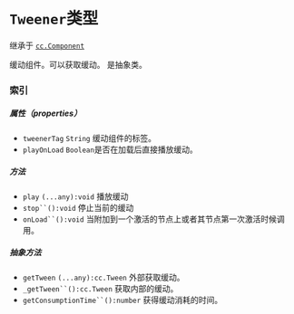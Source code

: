 # `Tweener`类型

继承于 [`cc.Component`](https://docs.cocos.com/creator/api/zh/classes/Component.html)

缓动组件。可以获取缓动。
是抽象类。

### 索引

##### 属性（properties）

- `tweenerTag` `String` 缓动组件的标签。
- `playOnLoad` `Boolean`是否在加载后直接播放缓动。


##### 方法

- `play` `(...any):void` 播放缓动
- `stop``():void` 停止当前的缓动
- `onLoad``():void` 当附加到一个激活的节点上或者其节点第一次激活时候调用。

##### 抽象方法

- `getTween` `(...any):cc.Tween` 外部获取缓动。
- `_getTween``():cc.Tween` 获取内部的缓动。
- `getConsumptionTime``():number` 获得缓动消耗的时间。

